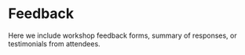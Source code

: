 # Feedback

Here we include workshop feedback forms, summary of responses, or testimonials from attendees.
